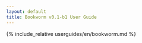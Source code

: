 ```yaml
---
layout: default
title: Bookworm v0.1-b1 User Guide
---
```


{% include_relative userguides/en/bookworm.md %}